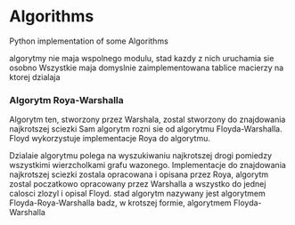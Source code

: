 # Algorithms
Python implementation of some Algorithms


algorytmy nie maja wspolnego modulu, stad kazdy z nich uruchamia sie osobno
Wszystkie maja domyslnie zaimplementowana tablice macierzy na ktorej dzialaja



### Algorytm Roya-Warshalla
Algorytm ten, stworzony przez Warshala, zostal stworzony do znajdowania najkrotszej sciezki
Sam algorytm rozni sie od algorytmu Floyda-Warshalla. Floyd wykorzystuje implementacje Roya do algorytmu.<br>

Dzialaie algorytmu polega na wyszukiwaniu najkrotszej drogi pomiedzy wszystkimi wierzcholkami grafu wazonego. Implementacje do znajdowania najkrotszej sciezki zostala opracowana i opisana przez Roya, algorytm zostal poczatkowo opracowany przez Warshalla a wszystko do jednej calosci zlozyl i opisal Floyd. stad algorytm nazywany jest algorytmem Floyda-Roya-Warshalla badz, w krotszej formie, algorytmem Floyda-Warshalla 
